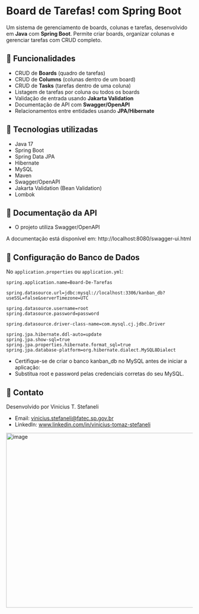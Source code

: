 # Board de Tarefas! com Spring Boot

Um sistema de gerenciamento de boards, colunas e tarefas, desenvolvido em **Java** com **Spring Boot**. Permite criar boards, organizar colunas e gerenciar tarefas com CRUD completo. 

## 🔹 Funcionalidades

- CRUD de **Boards** (quadro de tarefas)
- CRUD de **Columns** (colunas dentro de um board)
- CRUD de **Tasks** (tarefas dentro de uma coluna)
- Listagem de tarefas por coluna ou todos os boards
- Validação de entrada usando **Jakarta Validation**
- Documentação de API com **Swagger/OpenAPI**
- Relacionamentos entre entidades usando **JPA/Hibernate**

## 🔹 Tecnologias utilizadas

- Java 17
- Spring Boot
- Spring Data JPA
- Hibernate
- MySQL
- Maven
- Swagger/OpenAPI
- Jakarta Validation (Bean Validation)
- Lombok

## 🔹 Documentação da API

- O projeto utiliza Swagger/OpenAPI

A documentação está disponível em:
http://localhost:8080/swagger-ui.html

## 🔹 Configuração do Banco de Dados

No `application.properties` ou `application.yml`:

```
spring.application.name=Board-De-Tarefas

spring.datasource.url=jdbc:mysql://localhost:3306/kanban_db?useSSL=false&serverTimezone=UTC

spring.datasource.username=root
spring.datasource.password=password

spring.datasource.driver-class-name=com.mysql.cj.jdbc.Driver

spring.jpa.hibernate.ddl-auto=update
spring.jpa.show-sql=true
spring.jpa.properties.hibernate.format_sql=true
spring.jpa.database-platform=org.hibernate.dialect.MySQL8Dialect
```

- Certifique-se de criar o banco kanban_db no MySQL antes de iniciar a aplicação:
- Substitua root e password pelas credenciais corretas do seu MySQL.

## 🔹 Contato

Desenvolvido por Vinicius T. Stefaneli
- Email: vinicius.stefaneli@fatec.sp.gov.br
- LinkedIn: www.linkedin.com/in/vinicius-tomaz-stefaneli

<img width="897" height="471" alt="image" src="https://github.com/user-attachments/assets/875f8ad0-6781-41b1-a009-97d486b048eb" />

